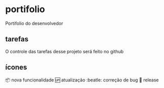 # portifolio
Portifolio do desenvolvedor

## tarefas
O controle das tarefas desse projeto será feito no github

## ícones

:package: nova funcionalidade
:up: atualização
:beatle: correção de bug
:checkered_flag: release
